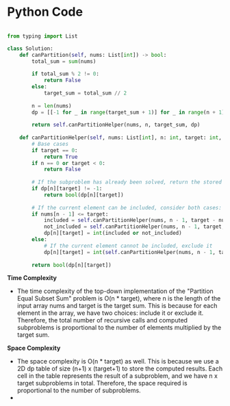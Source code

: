 # Python Code 


```python 

from typing import List

class Solution:
    def canPartition(self, nums: List[int]) -> bool:
        total_sum = sum(nums)
        
        if total_sum % 2 != 0:
            return False
        else:
            target_sum = total_sum // 2
        
        n = len(nums)
        dp = [[-1 for _ in range(target_sum + 1)] for _ in range(n + 1)]
        
        return self.canPartitionHelper(nums, n, target_sum, dp)
    
    def canPartitionHelper(self, nums: List[int], n: int, target: int, dp: List[List[int]]) -> bool:
        # Base cases
        if target == 0:
            return True
        if n == 0 or target < 0:
            return False
        
        # If the subproblem has already been solved, return the stored value
        if dp[n][target] != -1:
            return bool(dp[n][target])
        
        # If the current element can be included, consider both cases: include or exclude
        if nums[n - 1] <= target:
            included = self.canPartitionHelper(nums, n - 1, target - nums[n - 1], dp)
            not_included = self.canPartitionHelper(nums, n - 1, target, dp)
            dp[n][target] = int(included or not_included)
        else:
            # If the current element cannot be included, exclude it
            dp[n][target] = int(self.canPartitionHelper(nums, n - 1, target, dp))
        
        return bool(dp[n][target])


```

**Time Complexity**
- The time complexity of the top-down implementation of the "Partition Equal Subset Sum" problem is O(n * target), where n is the length of the input array nums and target is the target sum. This is because for each element in the array, we have two choices: include it or exclude it. Therefore, the total number of recursive calls and computed subproblems is proportional to the number of elements multiplied by the target sum.

**Space Complexity**
- The space complexity is O(n * target) as well. This is because we use a 2D dp table of size (n+1) x (target+1) to store the computed results. Each cell in the table represents the result of a subproblem, and we have n x target subproblems in total. Therefore, the space required is proportional to the number of subproblems.
-
